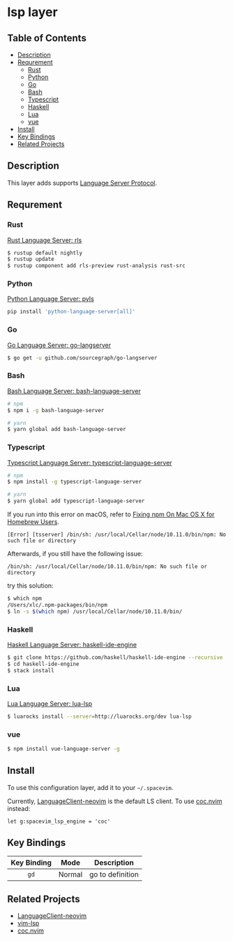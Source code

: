 # lsp layer

## Table of Contents

<!-- vim-markdown-toc GFM -->

* [Description](#description)
* [Requrement](#requrement)
  * [Rust](#rust)
  * [Python](#python)
  * [Go](#go)
  * [Bash](#bash)
  * [Typescript](#typescript)
  * [Haskell](#haskell)
  * [Lua](#lua)
  * [vue](#vue)
* [Install](#install)
* [Key Bindings](#key-bindings)
* [Related Projects](#related-projects)

<!-- vim-markdown-toc -->

## Description

This layer adds supports [Language Server Protocol](https://langserver.org/).

## Requrement

### Rust

[Rust Language Server: rls](https://github.com/rust-lang-nursery/rls)

```bash
$ rustup default nightly
$ rustup update
$ rustup component add rls-preview rust-analysis rust-src
```

### Python

[Python Language Server: pyls](https://github.com/palantir/python-language-server)

```bash
pip install 'python-language-server[all]'
```

### Go

[Go Language Server: go-langserver](https://github.com/sourcegraph/go-langserver)

```bash
$ go get -u github.com/sourcegraph/go-langserver
```

### Bash

[Bash Language Server: bash-language-server](https://github.com/mads-hartmann/bash-language-server)

```bash
# npm
$ npm i -g bash-language-server

# yarn
$ yarn global add bash-language-server
```

### Typescript

[Typescript Language Server: typescript-language-server](https://github.com/theia-ide/typescript-language-server)

```bash
# npm
$ npm install -g typescript-language-server

# yarn
$ yarn global add typescript-language-server
```

If you run into this error on macOS, refer to [Fixing npm On Mac OS X for Homebrew Users](https://gist.github.com/DanHerbert/9520689).

```
[Error] [tsserver] /bin/sh: /usr/local/Cellar/node/10.11.0/bin/npm: No such file or directory
```

Afterwards, if you still have the following issue:

```
/bin/sh: /usr/local/Cellar/node/10.11.0/bin/npm: No such file or directory
```

try this solution:

```bash
$ which npm
/Users/xlc/.npm-packages/bin/npm
$ ln -s $(which npm) /usr/local/Cellar/node/10.11.0/bin/
```

### Haskell

[Haskell Language Server: haskell-ide-engine](https://github.com/haskell/haskell-ide-engine)

```bash
$ git clone https://github.com/haskell/haskell-ide-engine --recursive
$ cd haskell-ide-engine
$ stack install
```

### Lua

[Lua Language Server: lua-lsp](https://github.com/Alloyed/lua-lsp)

```bash
$ luarocks install --server=http://luarocks.org/dev lua-lsp
```

### vue

```bash
$ npm install vue-language-server -g
```

## Install

To use this configuration layer, add it to your `~/.spacevim`.

Currently, [LanguageClient-neovim](https://github.com/autozimu/LanguageClient-neovim) is the default LS client. To use [coc.nvim](https://github.com/neoclide/coc.nvim) instead:

```vim
let g:spacevim_lsp_engine = 'coc'
```

## Key Bindings

Key Binding        | Mode   | Description
:---:              | :---:  | :---:
`gd`               | Normal | go to definition

## Related Projects

- [LanguageClient-neovim](https://github.com/autozimu/LanguageClient-neovim)
- [vim-lsp](https://github.com/prabirshrestha/vim-lsp)
- [coc.nvim](https://github.com/neoclide/coc.nvim)
